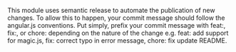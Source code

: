 This module uses semantic release to automate the publication of new changes. To allow this to happen, your commit message should follow the angular.js conventions. Put simply, prefix your commit message with feat:, fix:, or chore: depending on the nature of the change e.g. feat: add support for magic.js, fix: correct typo in error message, chore: fix update README.
